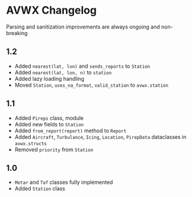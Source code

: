 # AVWX Changelog

Parsing and sanitization improvements are always ongoing and non-breaking

## 1.2

- Added `nearest(lat, lon)` and `sends_reports` to `Station`
- Added `nearest(lat, lon, n)` to `station`
- Added lazy loading handling
- Moved `Station`, `uses_na_format`, `valid_station` to `avwx.station`

## 1.1

- Added `Pireps` class, module
- Added new fields to `Station`
- Added `from_report(report)` method to `Report`
- Added `Aircraft`, `Turbulance`, `Icing`, `Location`, `PirepData` dataclasses in `avwx.structs`
- Removed `priority` from `Station`

## 1.0

- `Metar` and `Taf` classes fully implemented
- Added `Station` class
